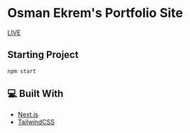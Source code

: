 # Osman Ekrem's Portfolio Site

[LIVE](https://osmanekrem.netlify.app/)

## Starting Project

```
npm start
```

## 💻 Built With
- [Next.js](https://nextjs.org)
- [TailwindCSS](https://tailwindcss.com)